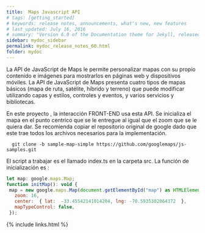 ```yaml
---
title:  Maps Javascript API
# tags: [getting_started]
# keywords: release notes, announcements, what's new, new features
# last_updated: July 16, 2016
# summary: "Version 6.0 of the Documentation theme for Jekyll, released July 4, 2016, implements relative links so you can view the files offline or on any server without configuring urls and baseurls. Additionally, you can store pages in subdirectories. Templates for alerts and images are available."
sidebar: mydoc_sidebar
permalink: mydoc_release_notes_60.html
folder: mydoc
---
```


La API de JavaScript de Maps le permite personalizar mapas con su propio contenido e imágenes para mostrarlos en páginas web y dispositivos móviles. La API de JavaScript de Maps presenta cuatro tipos de mapas básicos (mapa de ruta, satélite, híbrido y terreno) que puede modificar utilizando capas y estilos, controles y eventos, y varios servicios y bibliotecas.

En este proyecto , la interacción FRONT-END usa esta API. Se inicializa el mapa en el punto centrico que se le entregue al igual que el zoom que se le quiera dar. Se recomienda copiar el repositorio original de google dado que este trae todos los archivos necesarios para la implementación.

```
  git clone -b sample-map-simple https://github.com/googlemaps/js-samples.git
```

El script a trabajar es el llamado index.ts en la carpeta src. La función de inicialización es :

```javascript
let map: google.maps.Map;
function initMap(): void {
 map = new google.maps.Map(document.getElementById("map") as HTMLElement, {
   zoom: 16,
   center:  { lat:  -33.45542141014204, lng: -70.5935302864372  },
   mapTypeControl: false,
 });

```

<!-- You can now view the site offline rather than solely through the Jekyll preview server or deployed on a web server. The linking approach in both the sidebar and with inline links uses relative linking throughout. -->

<!-- ## Subfolders for pages

You can creates folders and subfolders for your pages, similar to how you can store posts in folders and subfolders. When Jekyll builds the site, all pages get pushed into the root directory as single html files (rather than being pushed inside folders, or remaining in subfolders). See [Pages][mydoc_pages] for more details.

## Alerts templates

You can use include templates for notes, tips, and warnings. These include templates make it easier to insert notes. If you make an error, you're immediately made aware since the site won't build. See [Alerts][mydoc_alerts] for more details.

## Image templates

Similar to alerts, images also have include templates. You can insert both regular images and inline images, such as images that are a button or icon. See [Images][mydoc_images] for more details.

## Automated links using Markdown formatting

Instead of using YAML references to handle links, I've switched to a Markdown reference style approach. A links.html file iterates through the sidebar files and formats the content in the Markdown reference. You then just use Markdown syntax for the links. See [Links][mydoc_hyperlinks] for more details.

## Workflow maps

If you want to display a workflow map for a process, you can do so by adding some properties in your frontmatter. The workflow map helps guide users through a process. Both simple and complex workflow maps are available. For more details, see [Workflow maps][mydoc_workflow_maps].

## Upgrading

If you want to upgrade from an earlier version of the theme, I recommend that you download the new theme and copy of your Markdown files into the new theme. You'll then need to make adjustments to your page frontmatter, to the sidebar table of contents, links, image references, and alert references. In short, there's no easy upgrade path. But all of this won't take too long if you don't have mountains of content. -->

{% include links.html %}
